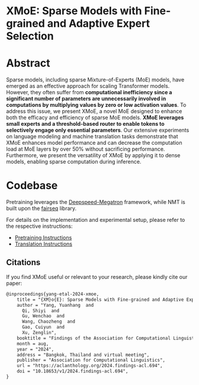 # XMoE: Sparse Models with Fine-grained and Adaptive Expert Selection

# Abstract

Sparse models, including sparse Mixture-of-Experts (MoE) models, have emerged as an effective approach for scaling Transformer models. However, they often suffer from **computational inefficiency since a significant number of parameters are unnecessarily involved in computations by multiplying values by zero or low activation values**. To address this issue, we present XMoE, a novel MoE designed to enhance both the efficacy and efficiency of sparse MoE models. **XMoE leverages small experts and a threshold-based router to enable tokens to selectively engage only essential parameters**. Our extensive experiments on language modeling and machine translation tasks demonstrate that XMoE enhances model performance and can decrease the computation load at MoE layers by over 50\% without sacrificing performance. Furthermore, we present the versatility of XMoE by applying it to dense models, enabling sparse computation during inference.

# Codebase

Pretraining leverages the [Deepspeed-Megatron](https://github.com/microsoft/Megatron-DeepSpeed.git) framework, while NMT is built upon the [fairseq](https://github.com/facebookresearch/fairseq/tree/da8fb630880d529ab47e53381c30ddc8ad235216) library.

For details on the implementation and experimental setup, please refer to the respective instructions:

- [Pretraining Instructions](MoE-Megatron-DeepSpeed/README.md)
- [Translation Instructions](fairseq/README.md)



## Citations

If you find XMoE useful or relevant to your research, please kindly cite our paper:

```latex
@inproceedings{yang-etal-2024-xmoe,
    title = "{XM}o{E}: Sparse Models with Fine-grained and Adaptive Expert Selection",
    author = "Yang, Yuanhang  and
      Qi, Shiyi  and
      Gu, Wenchao  and
      Wang, Chaozheng  and
      Gao, Cuiyun  and
      Xu, Zenglin",
    booktitle = "Findings of the Association for Computational Linguistics ACL 2024",
    month = aug,
    year = "2024",
    address = "Bangkok, Thailand and virtual meeting",
    publisher = "Association for Computational Linguistics",
    url = "https://aclanthology.org/2024.findings-acl.694",
    doi = "10.18653/v1/2024.findings-acl.694",
}

```